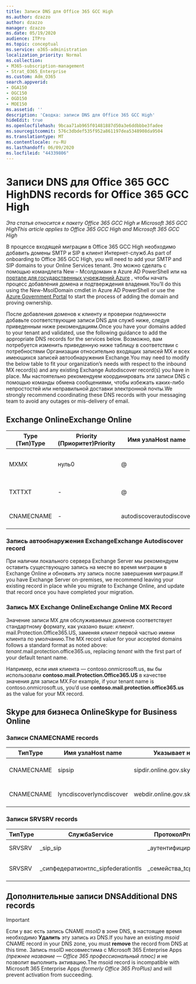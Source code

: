 ```yaml
---
title: Записи DNS для Office 365 GCC High
ms.author: dzazzo
author: dzazzo
manager: dzazzo
ms.date: 05/19/2020
audience: ITPro
ms.topic: conceptual
ms.service: o365-administration
localization_priority: Normal
ms.collection:
- M365-subscription-management
- Strat_O365_Enterprise
ms.custom: Adm_O365
search.appverid:
- OGA150
- OGC150
- OGD150
- MOE150
ms.assetid: ''
description: 'Сводка: записи DNS для Office 365 GCC High'
hideEdit: true
ms.openlocfilehash: 9bcaa71ab965f01481887d50a3e6ddbbbe3fadee
ms.sourcegitcommit: 576c3dbdef535f952a861197dea5348908da9504
ms.translationtype: MT
ms.contentlocale: ru-RU
ms.lasthandoff: 06/09/2020
ms.locfileid: "44339806"
---
```

# <a name="dns-records-for-office-365-gcc-high"></a><span data-ttu-id="8811e-103">Записи DNS для Office 365 GCC High</span><span class="sxs-lookup"><span data-stu-id="8811e-103">DNS records for Office 365 GCC High</span></span>

<span data-ttu-id="8811e-104">*Эта статья относится к пакету Office 365 GCC High и Microsoft 365 GCC High*</span><span class="sxs-lookup"><span data-stu-id="8811e-104">*This article applies to Office 365 GCC High and Microsoft 365 GCC High*</span></span>

<span data-ttu-id="8811e-105">В процессе входящей миграции в Office 365 GCC High необходимо добавить домены SMTP и SIP в клиент Интернет-служб.</span><span class="sxs-lookup"><span data-stu-id="8811e-105">As part of onboarding to Office 365 GCC High, you will need to add your SMTP and SIP domains to your Online Services tenant.</span></span>  <span data-ttu-id="8811e-106">Это можно сделать с помощью командлета New – Мсолдомаин в Azure AD PowerShell или на [портале для государственных учреждений Azure](https://portal.azure.us) , чтобы начать процесс добавления домена и подтверждения владения.</span><span class="sxs-lookup"><span data-stu-id="8811e-106">You’ll do this using the New-MsolDomain cmdlet in Azure AD PowerShell or use the [Azure Government Portal](https://portal.azure.us) to start the process of adding the domain and proving ownership.</span></span>

<span data-ttu-id="8811e-107">После добавления доменов к клиенту и проверки подлинности добавьте соответствующие записи DNS для служб ниже, следуя приведенным ниже рекомендациям.</span><span class="sxs-lookup"><span data-stu-id="8811e-107">Once you have your domains added to your tenant and validated, use the following guidance to add the appropriate DNS records for the services below.</span></span>  <span data-ttu-id="8811e-108">Возможно, вам потребуется изменить приведенную ниже таблицу в соответствии с потребностями Организации относительно входящих записей MX и всех имеющихся записей автообнаружения Exchange.</span><span class="sxs-lookup"><span data-stu-id="8811e-108">You may need to modify the below table to fit your organization’s needs with respect to the inbound MX record(s) and any existing Exchange Autodiscover record(s) you have in place.</span></span>  <span data-ttu-id="8811e-109">Мы настоятельно рекомендуем координировать эти записи DNS с помощью команды обмена сообщениями, чтобы избежать каких-либо непростостей или неправильной доставки электронной почты.</span><span class="sxs-lookup"><span data-stu-id="8811e-109">We strongly recommend coordinating these DNS records with your messaging team to avoid any outages or mis-delivery of email.</span></span>

## <a name="exchange-online"></a><span data-ttu-id="8811e-110">Exchange Online</span><span class="sxs-lookup"><span data-stu-id="8811e-110">Exchange Online</span></span>

| <span data-ttu-id="8811e-111">Type (Тип)</span><span class="sxs-lookup"><span data-stu-id="8811e-111">Type</span></span> | <span data-ttu-id="8811e-112">Priority (Приоритет)</span><span class="sxs-lookup"><span data-stu-id="8811e-112">Priority</span></span> | <span data-ttu-id="8811e-113">Имя узла</span><span class="sxs-lookup"><span data-stu-id="8811e-113">Host name</span></span> | <span data-ttu-id="8811e-114">Указывает на адрес или значение</span><span class="sxs-lookup"><span data-stu-id="8811e-114">Points to address or value</span></span> | <span data-ttu-id="8811e-115">TTL</span><span class="sxs-lookup"><span data-stu-id="8811e-115">TTL</span></span> |
| --- | --- | --- | --- | --- |
| <span data-ttu-id="8811e-116">MX</span><span class="sxs-lookup"><span data-stu-id="8811e-116">MX</span></span> | <span data-ttu-id="8811e-117">нуль</span><span class="sxs-lookup"><span data-stu-id="8811e-117">0</span></span> | @ | <span data-ttu-id="8811e-118">*клиент*. mail.Protection.Office365.US (Дополнительные сведения см. ниже)</span><span class="sxs-lookup"><span data-stu-id="8811e-118">*tenant*.mail.protection.office365.us (see below for additional details)</span></span> | <span data-ttu-id="8811e-119">1 Hour</span><span class="sxs-lookup"><span data-stu-id="8811e-119">1 Hour</span></span> |
| <span data-ttu-id="8811e-120">TXT</span><span class="sxs-lookup"><span data-stu-id="8811e-120">TXT</span></span> | - | @ | <span data-ttu-id="8811e-121">v = spf1 включение:SPF. Protection. Office365. US — ALL</span><span class="sxs-lookup"><span data-stu-id="8811e-121">v=spf1 include:spf.protection.office365.us -all</span></span> | <span data-ttu-id="8811e-122">1 Hour</span><span class="sxs-lookup"><span data-stu-id="8811e-122">1 Hour</span></span> |
| <span data-ttu-id="8811e-123">CNAME</span><span class="sxs-lookup"><span data-stu-id="8811e-123">CNAME</span></span> | - | <span data-ttu-id="8811e-124">autodiscover</span><span class="sxs-lookup"><span data-stu-id="8811e-124">autodiscover</span></span> | <span data-ttu-id="8811e-125">autodiscover.office365.us</span><span class="sxs-lookup"><span data-stu-id="8811e-125">autodiscover.office365.us</span></span> | <span data-ttu-id="8811e-126">1 Hour</span><span class="sxs-lookup"><span data-stu-id="8811e-126">1 Hour</span></span> |

### <a name="exchange-autodiscover-record"></a><span data-ttu-id="8811e-127">Запись автообнаружения Exchange</span><span class="sxs-lookup"><span data-stu-id="8811e-127">Exchange Autodiscover record</span></span>

<span data-ttu-id="8811e-128">При наличии локального сервера Exchange Server мы рекомендуем оставить существующую запись на месте во время миграции в Exchange Online и обновить эту запись после завершения миграции.</span><span class="sxs-lookup"><span data-stu-id="8811e-128">If you have Exchange Server on-premises, we recommend leaving your existing record in place while you migrate to Exchange Online, and update that record once you have completed your migration.</span></span> 

### <a name="exchange-online-mx-record"></a><span data-ttu-id="8811e-129">Запись MX Exchange Online</span><span class="sxs-lookup"><span data-stu-id="8811e-129">Exchange Online MX Record</span></span>

<span data-ttu-id="8811e-130">Значение записи MX для обслуживаемых доменов соответствует стандартному формату, как указано выше: *клиент*. mail.Protection.Office365.US, заменяя *клиент* первой частью имени клиента по умолчанию.</span><span class="sxs-lookup"><span data-stu-id="8811e-130">The MX record value for your accepted domains follows a standard format as noted above: *tenant*.mail.protection.office365.us, replacing *tenant* with the first part of your default tenant name.</span></span>

<span data-ttu-id="8811e-131">Например, если имя клиента — contoso.onmicrosoft.us, вы бы использовали **contoso.mail.Protection.Office365.US** в качестве значения для записи MX.</span><span class="sxs-lookup"><span data-stu-id="8811e-131">For example, if your tenant name is contoso.onmicrosoft.us, you’d use **contoso.mail.protection.office365.us** as the value for your MX record.</span></span>

## <a name="skype-for-business-online"></a><span data-ttu-id="8811e-132">Skype для бизнеса Online</span><span class="sxs-lookup"><span data-stu-id="8811e-132">Skype for Business Online</span></span>

### <a name="cname-records"></a><span data-ttu-id="8811e-133">Записи CNAME</span><span class="sxs-lookup"><span data-stu-id="8811e-133">CNAME records</span></span>

| <span data-ttu-id="8811e-134">Тип</span><span class="sxs-lookup"><span data-stu-id="8811e-134">Type</span></span> | <span data-ttu-id="8811e-135">Имя узла</span><span class="sxs-lookup"><span data-stu-id="8811e-135">Host name</span></span> | <span data-ttu-id="8811e-136">Указывает на адрес или значение</span><span class="sxs-lookup"><span data-stu-id="8811e-136">Points to address or value</span></span> | <span data-ttu-id="8811e-137">TTL</span><span class="sxs-lookup"><span data-stu-id="8811e-137">TTL</span></span> |
| --- | --- | --- | --- |
| <span data-ttu-id="8811e-138">CNAME</span><span class="sxs-lookup"><span data-stu-id="8811e-138">CNAME</span></span> | <span data-ttu-id="8811e-139">sip</span><span class="sxs-lookup"><span data-stu-id="8811e-139">sip</span></span> | <span data-ttu-id="8811e-140">sipdir.online.gov.skypeforbusiness.us</span><span class="sxs-lookup"><span data-stu-id="8811e-140">sipdir.online.gov.skypeforbusiness.us</span></span> | <span data-ttu-id="8811e-141">1 Hour</span><span class="sxs-lookup"><span data-stu-id="8811e-141">1 Hour</span></span> |
| <span data-ttu-id="8811e-142">CNAME</span><span class="sxs-lookup"><span data-stu-id="8811e-142">CNAME</span></span> | <span data-ttu-id="8811e-143">lyncdiscover</span><span class="sxs-lookup"><span data-stu-id="8811e-143">lyncdiscover</span></span> | <span data-ttu-id="8811e-144">webdir.online.gov.skypeforbusiness.us</span><span class="sxs-lookup"><span data-stu-id="8811e-144">webdir.online.gov.skypeforbusiness.us</span></span> | <span data-ttu-id="8811e-145">1 Hour</span><span class="sxs-lookup"><span data-stu-id="8811e-145">1 Hour</span></span> |

### <a name="srv-records"></a><span data-ttu-id="8811e-146">Записи SRV</span><span class="sxs-lookup"><span data-stu-id="8811e-146">SRV records</span></span>

| <span data-ttu-id="8811e-147">Тип</span><span class="sxs-lookup"><span data-stu-id="8811e-147">Type</span></span> | <span data-ttu-id="8811e-148">Служба</span><span class="sxs-lookup"><span data-stu-id="8811e-148">Service</span></span> | <span data-ttu-id="8811e-149">Протокол</span><span class="sxs-lookup"><span data-stu-id="8811e-149">Protocol</span></span> | <span data-ttu-id="8811e-150">Порт</span><span class="sxs-lookup"><span data-stu-id="8811e-150">Port</span></span> | <span data-ttu-id="8811e-151">Насыщенность</span><span class="sxs-lookup"><span data-stu-id="8811e-151">Weight</span></span> | <span data-ttu-id="8811e-152">Priority</span><span class="sxs-lookup"><span data-stu-id="8811e-152">Priority</span></span> | <span data-ttu-id="8811e-153">Имя</span><span class="sxs-lookup"><span data-stu-id="8811e-153">Name</span></span> | <span data-ttu-id="8811e-154">Target</span><span class="sxs-lookup"><span data-stu-id="8811e-154">Target</span></span> | <span data-ttu-id="8811e-155">TTL</span><span class="sxs-lookup"><span data-stu-id="8811e-155">TTL</span></span> |
| --- | --- | --- | --- | --- | --- | --- | --- | --- |
| <span data-ttu-id="8811e-156">SRV</span><span class="sxs-lookup"><span data-stu-id="8811e-156">SRV</span></span> | <span data-ttu-id="8811e-157">\_sip</span><span class="sxs-lookup"><span data-stu-id="8811e-157">\_sip</span></span> | <span data-ttu-id="8811e-158">\_аутентифицирован</span><span class="sxs-lookup"><span data-stu-id="8811e-158">\_tls</span></span> | <span data-ttu-id="8811e-159">443</span><span class="sxs-lookup"><span data-stu-id="8811e-159">443</span></span> | <span data-ttu-id="8811e-160">1 </span><span class="sxs-lookup"><span data-stu-id="8811e-160">1</span></span> | <span data-ttu-id="8811e-161">100</span><span class="sxs-lookup"><span data-stu-id="8811e-161">100</span></span> | @ | <span data-ttu-id="8811e-162">sipdir.online.gov.skypeforbusiness.us</span><span class="sxs-lookup"><span data-stu-id="8811e-162">sipdir.online.gov.skypeforbusiness.us</span></span> | <span data-ttu-id="8811e-163">1 час</span><span class="sxs-lookup"><span data-stu-id="8811e-163">1 Hour</span></span> |
| <span data-ttu-id="8811e-164">SRV</span><span class="sxs-lookup"><span data-stu-id="8811e-164">SRV</span></span> | <span data-ttu-id="8811e-165">\_сипфедератионтлс</span><span class="sxs-lookup"><span data-stu-id="8811e-165">\_sipfederationtls</span></span> | <span data-ttu-id="8811e-166">\_семейства</span><span class="sxs-lookup"><span data-stu-id="8811e-166">\_tcp</span></span> | <span data-ttu-id="8811e-167">5061</span><span class="sxs-lookup"><span data-stu-id="8811e-167">5061</span></span> | <span data-ttu-id="8811e-168">1 </span><span class="sxs-lookup"><span data-stu-id="8811e-168">1</span></span> | <span data-ttu-id="8811e-169">100</span><span class="sxs-lookup"><span data-stu-id="8811e-169">100</span></span> | @ | <span data-ttu-id="8811e-170">sipfed.online.gov.skypeforbusiness.us</span><span class="sxs-lookup"><span data-stu-id="8811e-170">sipfed.online.gov.skypeforbusiness.us</span></span> | <span data-ttu-id="8811e-171">1 Hour</span><span class="sxs-lookup"><span data-stu-id="8811e-171">1 Hour</span></span> |

## <a name="additional-dns-records"></a><span data-ttu-id="8811e-172">Дополнительные записи DNS</span><span class="sxs-lookup"><span data-stu-id="8811e-172">Additional DNS records</span></span>

> [!IMPORTANT]
> <span data-ttu-id="8811e-173">Если у вас есть запись CNAME *msoID* в зоне DNS, в настоящее время необходимо **Удалить** эту запись из DNS.</span><span class="sxs-lookup"><span data-stu-id="8811e-173">If you have an existing *msoid* CNAME record in your DNS zone, you must **remove** the record from DNS at this time.</span></span>  <span data-ttu-id="8811e-174">Запись msoID несовместима с Microsoft 365 Enterprise Apps *(прежнее название — Office 365 профессиональный плюс)* и не позволит выполнить активацию.</span><span class="sxs-lookup"><span data-stu-id="8811e-174">The msoid record is incompatible with Microsoft 365 Enterprise Apps *(formerly Office 365 ProPlus)* and will prevent activation from succeeding.</span></span>
